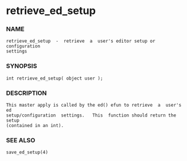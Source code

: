 # retrieve_ed_setup

### NAME

    retrieve_ed_setup  -  retrieve  a  user's editor setup or configuration
    settings

### SYNOPSIS

    int retrieve_ed_setup( object user );

### DESCRIPTION

    This master apply is called by the ed() efun to retrieve  a  user's  ed
    setup/configuration  settings.   This  function should return the setup
    (contained in an int).

### SEE ALSO

    save_ed_setup(4)

